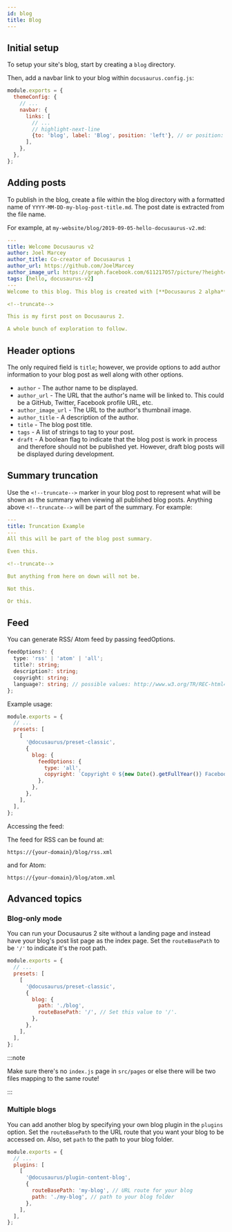 ```yaml
---
id: blog
title: Blog
---
```


## Initial setup

To setup your site's blog, start by creating a `blog` directory.

Then, add a navbar link to your blog within `docusaurus.config.js`:

```js title="docusaurus.config.js"
module.exports = {
  themeConfig: {
    // ...
    navbar: {
      links: [
        // ...
        // highlight-next-line
        {to: 'blog', label: 'Blog', position: 'left'}, // or position: 'right'
      ],
    },
  },
};
```

## Adding posts

To publish in the blog, create a file within the blog directory with a formatted name of `YYYY-MM-DD-my-blog-post-title.md`. The post date is extracted from the file name.

For example, at `my-website/blog/2019-09-05-hello-docusaurus-v2.md`:

```yml
---
title: Welcome Docusaurus v2
author: Joel Marcey
author_title: Co-creator of Docusaurus 1
author_url: https://github.com/JoelMarcey
author_image_url: https://graph.facebook.com/611217057/picture/?height=200&width=200
tags: [hello, docusaurus-v2]
---
Welcome to this blog. This blog is created with [**Docusaurus 2 alpha**](https://v2.docusaurus.io/).

<!--truncate-->

This is my first post on Docusaurus 2.

A whole bunch of exploration to follow.
```

## Header options

The only required field is `title`; however, we provide options to add author information to your blog post as well along with other options.

- `author` - The author name to be displayed.
- `author_url` - The URL that the author's name will be linked to. This could be a GitHub, Twitter, Facebook profile URL, etc.
- `author_image_url` - The URL to the author's thumbnail image.
- `author_title` - A description of the author.
- `title` - The blog post title.
- `tags` - A list of strings to tag to your post.
- `draft` - A boolean flag to indicate that the blog post is work in process and therefore should not be published yet. However, draft blog posts will be displayed during development.

## Summary truncation

Use the `<!--truncate-->` marker in your blog post to represent what will be shown as the summary when viewing all published blog posts. Anything above `<!--truncate-->` will be part of the summary. For example:

```yml
---
title: Truncation Example
---
All this will be part of the blog post summary.

Even this.

<!--truncate-->

But anything from here on down will not be.

Not this.

Or this.
```

## Feed

You can generate RSS/ Atom feed by passing feedOptions.

```ts
feedOptions?: {
  type: 'rss' | 'atom' | 'all';
  title?: string;
  description?: string;
  copyright: string;
  language?: string; // possible values: http://www.w3.org/TR/REC-html40/struct/dirlang.html#langcodes
};
```

Example usage:

```js {8-11} title="docusaurus.config.js"
module.exports = {
  // ...
  presets: [
    [
      '@docusaurus/preset-classic',
      {
        blog: {
          feedOptions: {
            type: 'all',
            copyright: `Copyright © ${new Date().getFullYear()} Facebook, Inc.`,
          },
        },
      },
    ],
  ],
};
```

Accessing the feed:

The feed for RSS can be found at:

```text
https://{your-domain}/blog/rss.xml
```

and for Atom:

```text
https://{your-domain}/blog/atom.xml
```

## Advanced topics

### Blog-only mode

You can run your Docusaurus 2 site without a landing page and instead have your blog's post list page as the index page. Set the `routeBasePath` to be `'/'` to indicate it's the root path.

```js {9} title="docusaurus.config.js"
module.exports = {
  // ...
  presets: [
    [
      '@docusaurus/preset-classic',
      {
        blog: {
          path: './blog',
          routeBasePath: '/', // Set this value to '/'.
        },
      },
    ],
  ],
};
```

:::note

Make sure there's no `index.js` page in `src/pages` or else there will be two files mapping to the same route!

:::

### Multiple blogs

You can add another blog by specifying your own blog plugin in the `plugins` option. Set the `routeBasePath` to the URL route that you want your blog to be accessed on. Also, set `path` to the path to your blog folder.

```js {4-10} title="docusaurus.config.js"
module.exports = {
  // ...
  plugins: [
    [
      '@docusaurus/plugin-content-blog',
      {
        routeBasePath: 'my-blog', // URL route for your blog
        path: './my-blog', // path to your blog folder
      },
    ],
  ],
};
```

<!--

Adding a blog using the blog plugin.

References
---
- [source code](/packages/docusaurus-plugin-content-blog/src/index.js)
- [v1 doc](https://docusaurus.io/docs/en/next/adding-blog)

-->
